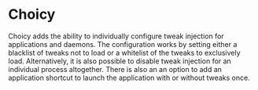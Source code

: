 # Choicy

Choicy adds the ability to individually configure tweak injection for applications and daemons. The configuration works by setting either a blacklist of tweaks not to load or a whitelist of the tweaks to exclusively load. Alternatively, it is also possible to disable tweak injection for an individual process altogether. There is also an an option to add an application shortcut to launch the application with or without tweaks once.